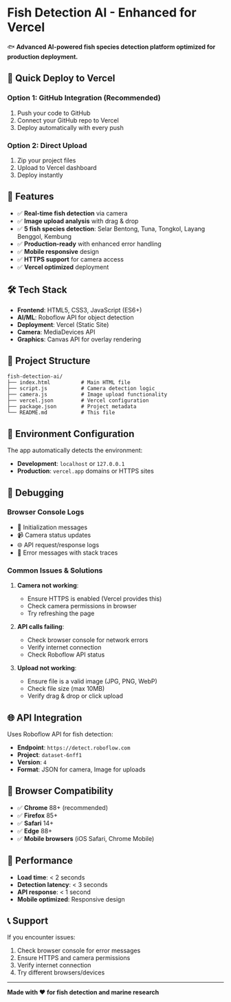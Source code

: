 # Fish Detection AI - Enhanced for Vercel

🐟 **Advanced AI-powered fish species detection platform optimized for production deployment.**

## 🚀 **Quick Deploy to Vercel**

### **Option 1: GitHub Integration (Recommended)**

1. Push your code to GitHub
2. Connect your GitHub repo to Vercel
3. Deploy automatically with every push

### **Option 2: Direct Upload**

1. Zip your project files
2. Upload to Vercel dashboard
3. Deploy instantly

## 🔧 **Features**

- ✅ **Real-time fish detection** via camera
- ✅ **Image upload analysis** with drag & drop
- ✅ **5 fish species detection**: Selar Bentong, Tuna, Tongkol, Layang Benggol, Kembung
- ✅ **Production-ready** with enhanced error handling
- ✅ **Mobile responsive** design
- ✅ **HTTPS support** for camera access
- ✅ **Vercel optimized** deployment

## 🛠️ **Tech Stack**

- **Frontend**: HTML5, CSS3, JavaScript (ES6+)
- **AI/ML**: Roboflow API for object detection
- **Deployment**: Vercel (Static Site)
- **Camera**: MediaDevices API
- **Graphics**: Canvas API for overlay rendering

## 📁 **Project Structure**

```
fish-detection-ai/
├── index.html          # Main HTML file
├── script.js           # Camera detection logic
├── camera.js           # Image upload functionality
├── vercel.json         # Vercel configuration
├── package.json        # Project metadata
└── README.md           # This file
```

## 🔑 **Environment Configuration**

The app automatically detects the environment:

- **Development**: `localhost` or `127.0.0.1`
- **Production**: `vercel.app` domains or HTTPS sites

## 🐛 **Debugging**

### **Browser Console Logs**

- 🚀 Initialization messages
- 📹 Camera status updates
- 🌐 API request/response logs
- 🚨 Error messages with stack traces

### **Common Issues & Solutions**

1. **Camera not working**:

   - Ensure HTTPS is enabled (Vercel provides this)
   - Check camera permissions in browser
   - Try refreshing the page

2. **API calls failing**:

   - Check browser console for network errors
   - Verify internet connection
   - Check Roboflow API status

3. **Upload not working**:
   - Ensure file is a valid image (JPG, PNG, WebP)
   - Check file size (max 10MB)
   - Verify drag & drop or click upload

## 🌐 **API Integration**

Uses Roboflow API for fish detection:

- **Endpoint**: `https://detect.roboflow.com`
- **Project**: `dataset-6nff1`
- **Version**: `4`
- **Format**: JSON for camera, Image for uploads

## 📱 **Browser Compatibility**

- ✅ **Chrome** 88+ (recommended)
- ✅ **Firefox** 85+
- ✅ **Safari** 14+
- ✅ **Edge** 88+
- ✅ **Mobile browsers** (iOS Safari, Chrome Mobile)

## 🚦 **Performance**

- **Load time**: < 2 seconds
- **Detection latency**: < 3 seconds
- **API response**: < 1 second
- **Mobile optimized**: Responsive design

## 📞 **Support**

If you encounter issues:

1. Check browser console for error messages
2. Ensure HTTPS and camera permissions
3. Verify internet connection
4. Try different browsers/devices

---

**Made with ❤️ for fish detection and marine research**
